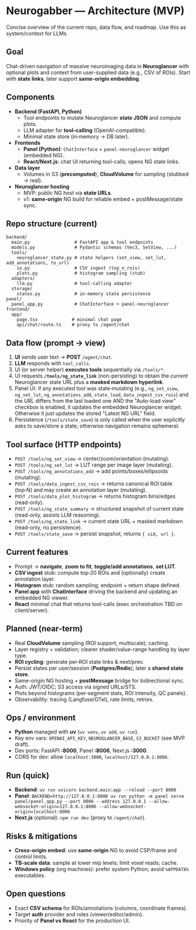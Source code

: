 # Neurogabber — Architecture (MVP)

Concise overview of the current repo, data flow, and roadmap. Use this as system/context for LLMs.

## Goal
Chat-driven navigation of massive neuroimaging data in **Neuroglancer** with optional plots and context from user-supplied data (e.g., CSV of ROIs). Start with **state links**, later support **same-origin embedding**.

## Components
- **Backend (FastAPI, Python)**
  - Tool endpoints to mutate Neuroglancer **state JSON** and compute plots.
  - LLM adapter for **tool-calling** (OpenAI-compatible).
  - Minimal state store (in‑memory → DB later).
- **Frontends**
  - **Panel (Python)**: `ChatInterface` + `panel-neuroglancer` widget (embedded NG).
  - **React/Next.js**: chat UI returning tool-calls; opens NG state links.
- **Data layer**
  - Volumes in S3 (**precomputed**); **CloudVolume** for sampling (stubbed → real).
- **Neuroglancer hosting**
  - MVP: public NG host via **state URLs**.
  - v1: **same-origin** NG build for reliable embed + postMessage/state sync.

## Repo structure (current)
```
backend/
  main.py                 # FastAPI app & tool endpoints
  models.py               # Pydantic schemas (Vec3, SetView, ...)
  tools/
    neuroglancer_state.py # state helpers (set_view, set_lut, add_annotations, to_url)
    io.py                 # CSV ingest (top_n_rois)
    plots.py              # histogram sampling (stub)
  adapters/
    llm.py                # tool-calling adapter
  storage/
    states.py             # in-memory state persistence
panel/
  panel_app.py            # ChatInterface + panel-neuroglancer
frontend/
  app/
    page.tsx             # minimal chat page
    api/chat/route.ts    # proxy to /agent/chat
```

## Data flow (prompt → view)
1. **UI** sends user text → **POST** `/agent/chat`.
2. **LLM** responds with `tool_calls`.
3. UI (or server helper) **executes tools** sequentially via `/tools/*`.
4. UI requests **`/tools/ng_state_link`** (non-persisting) to obtain the *current* Neuroglancer state URL plus a **masked markdown hyperlink**.
5. Panel UI: if any executed tool was state‑mutating (e.g., `ng_set_view`, `ng_set_lut`, `ng_annotations_add`, `state_load`, `data_ingest_csv_rois`) and the URL differs from the last loaded one AND the "Auto-load view" checkbox is enabled, it updates the embedded Neuroglancer widget. Otherwise it just updates the stored "Latest NG URL" field.
6. Persistence (`/tools/state_save`) is only called when the user explicitly asks to save/store a state; otherwise navigation remains ephemeral.

## Tool surface (HTTP endpoints)
- `POST /tools/ng_set_view` → center/zoom/orientation (mutating).
- `POST /tools/ng_set_lut` → LUT range per image layer (mutating).
- `POST /tools/ng_annotations_add` → add points/boxes/ellipsoids (mutating).
- `POST /tools/data_ingest_csv_rois` → returns canonical ROI table (top‑N) and may create an annotation layer (mutating).
- `POST /tools/data_plot_histogram` → returns histogram bins/edges (read-only).
- `POST /tools/ng_state_summary` → structured snapshot of current state (read-only, assists LLM reasoning).
- `POST /tools/ng_state_link` → current state URL + masked markdown (read-only, no persistence).
- `POST /tools/state_save` → persist snapshot, returns `{ sid, url }`.

## Current features
- Prompt → **navigate**, **zoom to fit**, **toggle/add annotations**, **set LUT**.
- **CSV ingest** stub: compute top‑20 ROIs and (optionally) create annotation layer.
- **Histogram** stub: random sampling; endpoint + return shape defined.
- **Panel app** with **ChatInterface** driving the backend and updating an embedded NG viewer.
- **React** minimal chat that returns tool-calls (exec orchestration TBD on client/server).

## Planned (near‑term)
- Real **CloudVolume** sampling (ROI support, multiscale); caching.
- Layer registry + validation; clearer shader/value-range handling by layer type.
- **ROI cycling**: generate per‑ROI state links & next/prev.
- Persist states per user/session (**Postgres/Redis**); later a **shared state store**.
- Same-origin NG hosting + **postMessage** bridge for bidirectional sync.
- Auth: JWT/OIDC; S3 access via signed URLs/STS.
- Plots beyond histograms (per‑segment stats, ROI intensity, QC panels).
- Observability: tracing (Langfuse/OTel), rate limits, retries.

## Ops / environment
- **Python** managed with **uv** (`uv venv`, `uv add`, `uv run`).
- Key env vars: `OPENAI_API_KEY`, `NEUROGLANCER_BASE`, `S3_BUCKET` (see MVP draft).
- Dev ports: FastAPI **:8000**, Panel **:8006**, Next.js **:3000**.
- CORS for dev: allow `localhost:3000`, `localhost/127.0.0.1:8006`.

## Run (quick)
- **Backend**: `uv run uvicorn backend.main:app --reload --port 8000`
- **Panel**: `BACKEND=http://127.0.0.1:8000 uv run python -m panel serve panel/panel_app.py --port 8006 --address 127.0.0.1 --allow-websocket-origin=127.0.0.1:8006 --allow-websocket-origin=localhost:8006`
- **Next.js** (optional): `npm run dev` (proxy to `/agent/chat`).

## Risks & mitigations
- **Cross-origin embed**: use **same-origin** NG to avoid CSP/frame and control limits.
- **TB-scale data**: sample at lower mip levels; limit voxel reads; cache.
- **Windows policy** (org machines): prefer system Python; avoid `%APPDATA%` executables.

## Open questions
- Exact **CSV schema** for ROIs/annotations (columns, coordinate frames).
- Target **auth** provider and roles (viewer/editor/admin).
- Priority of **Panel vs React** for the production UI.

